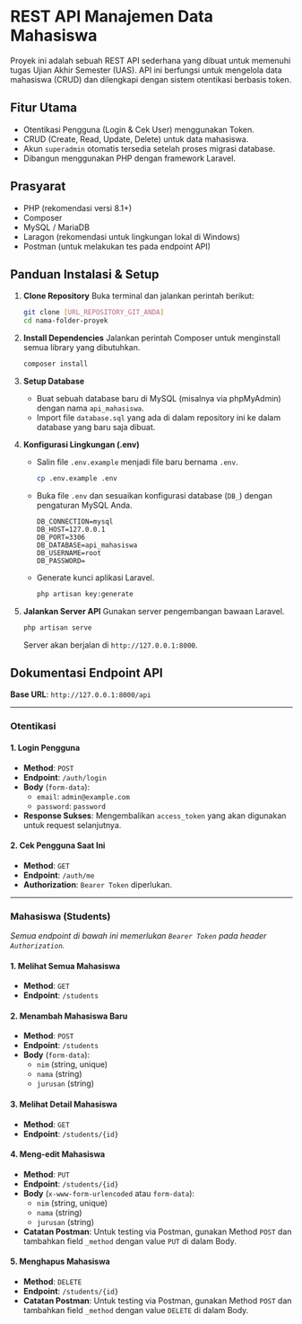 # REST API Manajemen Data Mahasiswa

Proyek ini adalah sebuah REST API sederhana yang dibuat untuk memenuhi tugas Ujian Akhir Semester (UAS). API ini berfungsi untuk mengelola data mahasiswa (CRUD) dan dilengkapi dengan sistem otentikasi berbasis token.

## Fitur Utama
-   Otentikasi Pengguna (Login & Cek User) menggunakan Token.
-   CRUD (Create, Read, Update, Delete) untuk data mahasiswa.
-   Akun `superadmin` otomatis tersedia setelah proses migrasi database.
-   Dibangun menggunakan PHP dengan framework Laravel.

## Prasyarat
-   PHP (rekomendasi versi 8.1+)
-   Composer
-   MySQL / MariaDB
-   Laragon (rekomendasi untuk lingkungan lokal di Windows)
-   Postman (untuk melakukan tes pada endpoint API)

## Panduan Instalasi & Setup

1.  **Clone Repository**
    Buka terminal dan jalankan perintah berikut:
    ```bash
    git clone [URL_REPOSITORY_GIT_ANDA]
    cd nama-folder-proyek
    ```

2.  **Install Dependencies**
    Jalankan perintah Composer untuk menginstall semua library yang dibutuhkan.
    ```bash
    composer install
    ```

3.  **Setup Database**
    * Buat sebuah database baru di MySQL (misalnya via phpMyAdmin) dengan nama `api_mahasiswa`.
    * Import file `database.sql` yang ada di dalam repository ini ke dalam database yang baru saja dibuat.

4.  **Konfigurasi Lingkungan (.env)**
    * Salin file `.env.example` menjadi file baru bernama `.env`.
        ```bash
        cp .env.example .env
        ```
    * Buka file `.env` dan sesuaikan konfigurasi database (`DB_`) dengan pengaturan MySQL Anda.
        ```
        DB_CONNECTION=mysql
        DB_HOST=127.0.0.1
        DB_PORT=3306
        DB_DATABASE=api_mahasiswa
        DB_USERNAME=root
        DB_PASSWORD=
        ```
    * Generate kunci aplikasi Laravel.
        ```bash
        php artisan key:generate
        ```

5.  **Jalankan Server API**
    Gunakan server pengembangan bawaan Laravel.
    ```bash
    php artisan serve
    ```
    Server akan berjalan di `http://127.0.0.1:8000`.

## Dokumentasi Endpoint API

**Base URL**: `http://127.0.0.1:8000/api`

---

### Otentikasi

#### 1. Login Pengguna
-   **Method**: `POST`
-   **Endpoint**: `/auth/login`
-   **Body** (`form-data`):
    -   `email`: `admin@example.com`
    -   `password`: `password`
-   **Response Sukses**: Mengembalikan `access_token` yang akan digunakan untuk request selanjutnya.

#### 2. Cek Pengguna Saat Ini
-   **Method**: `GET`
-   **Endpoint**: `/auth/me`
-   **Authorization**: `Bearer Token` diperlukan.

---

### Mahasiswa (Students)
*Semua endpoint di bawah ini memerlukan `Bearer Token` pada header `Authorization`.*

#### 1. Melihat Semua Mahasiswa
-   **Method**: `GET`
-   **Endpoint**: `/students`

#### 2. Menambah Mahasiswa Baru
-   **Method**: `POST`
-   **Endpoint**: `/students`
-   **Body** (`form-data`):
    -   `nim` (string, unique)
    -   `nama` (string)
    -   `jurusan` (string)

#### 3. Melihat Detail Mahasiswa
-   **Method**: `GET`
-   **Endpoint**: `/students/{id}`

#### 4. Meng-edit Mahasiswa
-   **Method**: `PUT`
-   **Endpoint**: `/students/{id}`
-   **Body** (`x-www-form-urlencoded` atau `form-data`):
    -   `nim` (string, unique)
    -   `nama` (string)
    -   `jurusan` (string)
-   **Catatan Postman**: Untuk testing via Postman, gunakan Method `POST` dan tambahkan field `_method` dengan value `PUT` di dalam Body.

#### 5. Menghapus Mahasiswa
-   **Method**: `DELETE`
-   **Endpoint**: `/students/{id}`
-   **Catatan Postman**: Untuk testing via Postman, gunakan Method `POST` dan tambahkan field `_method` dengan value `DELETE` di dalam Body.